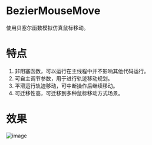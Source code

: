 # BezierMouseMove
使用贝塞尔函数模拟仿真鼠标移动。

# 特点
1. 非阻塞函数，可以运行在主线程中并不影响其他代码运行。
2. 可自主调节参数，用于进行轨迹移动规划。
3. 平滑运行轨迹移动，可中断操作后继续移动。
4. 可迁移性高，可迁移到多种鼠标移动方式场景。

# 效果
![image](https://github.com/TKazer/BezierMouseMove/blob/master/DemoGIF/Demo.gif)
